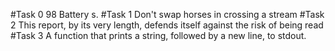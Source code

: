 #Task 0
98 Battery s.
#Task 1
Don't swap horses in crossing a stream
#Task 2
This report, by its very length, defends itself against the risk of being read
#Task 3
A function that prints a string, followed by a new line, to stdout.
